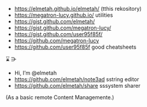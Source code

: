 -  https://elmetah.github.io/elmetah/ (tthis rekository)
-  https://megatron-lucy.github.io/ utilities
-  https://gist.github.com/elmetah/
-  https://gist.github.com/megatron-lucy/
-  https://gist.github.com/user95f85f/ 
-  https://github.com/megatron-lucy
-  https://github.com/user95f85f good cheatsheets


  ⌛ ⋺
  
-  Hi, I’m @elmetah
-  https://github.com/elmetah/note3ad sstring editor
-  https://github.com/elmetah/share sssystem sharer

(As a basic remote Content Managemente.)
 
<!---
elmetah/elmetah is a ✨ special ✨ repository because its `README.md` (this file) appears on your GitHub profile.
You can click the Preview link to take a look at your changes.
--->
